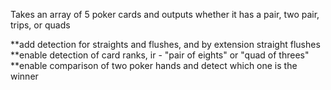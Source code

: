 Takes an array of 5 poker cards and outputs whether it has a pair, two pair, trips, or quads

**add detection for straights and flushes, and by extension straight flushes
**enable detection of card ranks, ir - "pair of eights" or "quad of threes"
**enable comparison of two poker hands and detect which one is the winner
